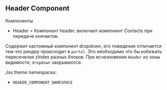 ## Header Component


Компоненты
- Header = Компонент header. включает компонент Contacts при передаче контактов.

Содержит кастомный компонент dropdown, его поведение отличается тем что рендер происходит в `portal`. Это необходимо что бы избежать пересечения zIndex разных блоков. При исчезновении `Header` из зоны видимости, `dropdown` закрываются. 

Jss theme namespaces: 
- `HEADER_COMPONENT_NAMESPACE`
